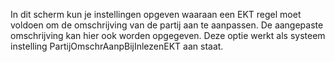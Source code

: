 In dit scherm kun je instellingen opgeven waaraan een EKT regel moet voldoen om de omschrijving van de partij aan te aanpassen. De aangepaste omschrijving kan hier ook worden opgegeven. Deze optie werkt als systeem instelling PartijOmschrAanpBijInlezenEKT aan staat.